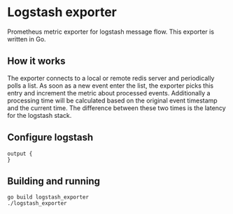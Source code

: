 # Logstash exporter

Prometheus metric exporter for logstash message flow. This exporter is written in Go.

## How it works

The exporter connects to a local or remote redis server and periodically polls a list.
As soon as a new event enter the list, the exporter picks this entry and increment the metric about processed events. Additionally a processing time will be calculated based on the original event timestamp and the current time. The difference between these two times is the latency for the logstash stack.

## Configure logstash

    output {
    }


## Building and running

    go build logstash_exporter
    ./logstash_exporter




